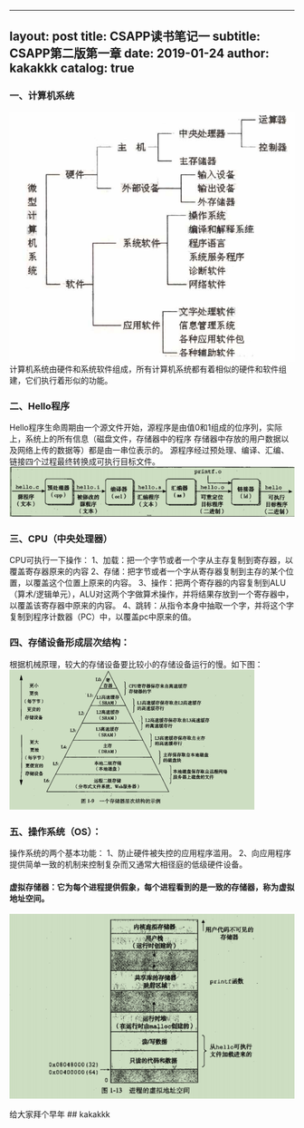 ---
 layout:     post
 title:      CSAPP读书笔记一
 subtitle:   CSAPP第二版第一章
 date:       2019-01-24
 author:     kakakkk
 catalog: true
 ---

### 一、计算机系统
![img](https://github.com/kakakkk/kakakkk.github.io/raw/master/img/post-computer-system.jpg)
计算机系统由硬件和系统软件组成，所有计算机系统都有着相似的硬件和软件组建，它们执行着形似的功能。


### 二、Hello程序
Hello程序生命周期由一个源文件开始，源程序是由值0和1组成的位序列，实际上，系统上的所有信息（磁盘文件，存储器中的程序
存储器中存放的用户数据以及网络上传的数据等）都是由一串位表示的。
源程序经过预处理、编译、汇编、链接四个过程最终转换成可执行目标文件。
![img](https://github.com/kakakkk/kakakkk.github.io/raw/master/img/post-hello.png)



### 三、CPU（中央处理器）
CPU可执行一下操作：
	1、加载：把一个字节或者一个字从主存复制到寄存器，以覆盖寄存器原来的内容
	2、存储：把字节或者一个字从寄存器复制到主存的某个位置，以覆盖这个位置上原来的内容。
	3、操作：把两个寄存器的内容复制到ALU（算术/逻辑单元），ALU对这两个字做算术操作，并将结果存放到一个寄存器中，以覆盖该寄存器中原来的内容。
	4、跳转：从指令本身中抽取一个字，并将这个字复制到程序计数器（PC）中，以覆盖pc中原来的值。

### 四、存储设备形成层次结构：
根据机械原理，较大的存储设备要比较小的存储设备运行的慢。如下图：
![img](https://github.com/kakakkk/kakakkk.github.io/raw/master/img/post-memory-structure.png)


### 五、操作系统（OS）：
操作系统的两个基本功能：
	1、防止硬件被失控的应用程序滥用。
	2、向应用程序提供简单一致的机制来控制复杂而又通常大相径庭的低级硬件设备。
#### 虚拟存储器：它为每个进程提供假象，每个进程看到的是一致的存储器，称为虚拟地址空间。
![img](https://github.com/kakakkk/kakakkk.github.io/raw/master/img/post-virtual-storage.png)


给大家拜个早年
                                     ## kakakkk